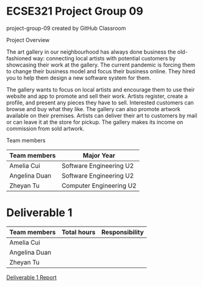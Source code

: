 # ECSE321 Project Group 09 
project-group-09 created by GitHub Classroom

Project Overview

The art gallery in our neighbourhood has always done business the old-fashioned way: connecting local artists with potential customers by showcasing their work at the gallery. The current pandemic is forcing them to change their business model and focus their business online. They hired you to help them design a new software system for them.

The gallery wants to focus on local artists and encourage them to use their website and app to promote and sell their work. Artists register, create a profile, and present any pieces they have to sell. Interested customers can browse and buy what they like. The gallery can also promote artwork available on their premises. Artists can deliver their art to customers by mail or can leave it at the store for pickup. The gallery makes its income on commission from sold artwork.

Team members

| Team members |	Major	Year |
| ------------ | ----------- |
| Amelia Cui |	Software Engineering	U2 |
| Angelina Duan	| Software Engineering	U2 |
| Zheyan Tu | Computer Engineering U2 |


# Deliverable 1

| Team members |	Total hours	| Responsibility |
| ------------ | ------------ | -------------- |
| Amelia Cui | 		
| Angelina Duan	|	
| Zheyan Tu |
[Deliverable 1 Report](https://github.com/McGill-ECSE321-Fall2020/project-group-09/wiki/Project-Report_1)
